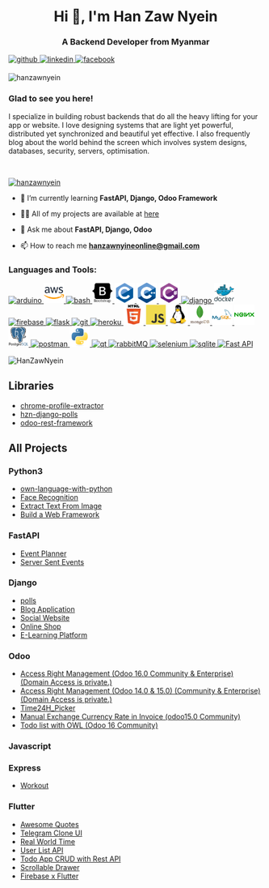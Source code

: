 <h1 align="center">Hi 👋, I'm Han Zaw Nyein</h1>
<h3 align="center">A Backend Developer from Myanmar</h3>

<a href="https://github.com/HanZawNyein" target="_blank">
<img src=https://img.shields.io/badge/github-%2324292e.svg?&style=for-the-badge&logo=github&logoColor=white alt=github style="margin-bottom: 5px;" />
</a>
<a href="https://linkedin.com/in/hanzawnyein" target="_blank">
<img src=https://img.shields.io/badge/linkedin-%231E77B5.svg?&style=for-the-badge&logo=linkedin&logoColor=white alt=linkedin style="margin-bottom: 5px;" />
</a>
<a href="https://www.facebook.com/hanzawnyeindev" target="_blank">
<img src=https://img.shields.io/badge/facebook-%232E87FB.svg?&style=for-the-badge&logo=facebook&logoColor=white alt=facebook style="margin-bottom: 5px;" />
</a>  


<p align="left"> <img src="https://komarev.com/ghpvc/?username=hanzawnyein&label=Profile%20views&color=0e75b6&style=flat" alt="hanzawnyein" /> </p>

### Glad to see you here!  
I specialize in building robust backends that do all the heavy lifting for your app or website. I love designing systems that are light yet powerful, distributed yet synchronized and beautiful yet effective. I also frequently blog about the world behind the screen which involves system designs, databases, security, servers, optimisation.  

<br/>  

<p align="left"> <a href="https://github.com/ryo-ma/github-profile-trophy"><img src="https://github-profile-trophy.vercel.app/?username=hanzawnyein" alt="hanzawnyein" /></a> </p>

- 🌱 I’m currently learning **FastAPI, Django, Odoo Framework**

- 👨‍💻 All of my projects are available at [here](https://github.com/HanZawNyein/HanZawNyein#libraries)

- 💬 Ask me about **FastAPI, Django, Odoo**

- 📫 How to reach me **hanzawnyineonline@gmail.com**
</p>

<h3 align="left">Languages and Tools:</h3>
<p align="left"> <a href="https://www.arduino.cc/" target="_blank" rel="noreferrer"> <img src="https://cdn.worldvectorlogo.com/logos/arduino-1.svg" alt="arduino" width="40" height="40"/> </a> <a href="https://aws.amazon.com" target="_blank" rel="noreferrer"> <img src="https://raw.githubusercontent.com/devicons/devicon/master/icons/amazonwebservices/amazonwebservices-original-wordmark.svg" alt="aws" width="40" height="40"/> </a> <a href="https://www.gnu.org/software/bash/" target="_blank" rel="noreferrer"> <img src="https://www.vectorlogo.zone/logos/gnu_bash/gnu_bash-icon.svg" alt="bash" width="40" height="40"/> </a> <a href="https://getbootstrap.com" target="_blank" rel="noreferrer"> <img src="https://raw.githubusercontent.com/devicons/devicon/master/icons/bootstrap/bootstrap-plain-wordmark.svg" alt="bootstrap" width="40" height="40"/> </a> <a href="https://www.cprogramming.com/" target="_blank" rel="noreferrer"> <img src="https://raw.githubusercontent.com/devicons/devicon/master/icons/c/c-original.svg" alt="c" width="40" height="40"/> </a> <a href="https://www.w3schools.com/cpp/" target="_blank" rel="noreferrer"> <img src="https://raw.githubusercontent.com/devicons/devicon/master/icons/cplusplus/cplusplus-original.svg" alt="cplusplus" width="40" height="40"/> </a> <a href="https://www.w3schools.com/cs/" target="_blank" rel="noreferrer"> <img src="https://raw.githubusercontent.com/devicons/devicon/master/icons/csharp/csharp-original.svg" alt="csharp" width="40" height="40"/> </a> <a href="https://www.djangoproject.com/" target="_blank" rel="noreferrer"> <img src="https://cdn.worldvectorlogo.com/logos/django.svg" alt="django" width="40" height="40"/> </a> <a href="https://www.docker.com/" target="_blank" rel="noreferrer"> <img src="https://raw.githubusercontent.com/devicons/devicon/master/icons/docker/docker-original-wordmark.svg" alt="docker" width="40" height="40"/> </a> <a href="https://firebase.google.com/" target="_blank" rel="noreferrer"> <img src="https://www.vectorlogo.zone/logos/firebase/firebase-icon.svg" alt="firebase" width="40" height="40"/> </a> <a href="https://flask.palletsprojects.com/" target="_blank" rel="noreferrer"> <img src="https://www.vectorlogo.zone/logos/pocoo_flask/pocoo_flask-icon.svg" alt="flask" width="40" height="40"/> </a> <a href="https://git-scm.com/" target="_blank" rel="noreferrer"> <img src="https://www.vectorlogo.zone/logos/git-scm/git-scm-icon.svg" alt="git" width="40" height="40"/> </a> <a href="https://heroku.com" target="_blank" rel="noreferrer"> <img src="https://www.vectorlogo.zone/logos/heroku/heroku-icon.svg" alt="heroku" width="40" height="40"/> </a> <a href="https://www.w3.org/html/" target="_blank" rel="noreferrer"> <img src="https://raw.githubusercontent.com/devicons/devicon/master/icons/html5/html5-original-wordmark.svg" alt="html5" width="40" height="40"/> </a> <a href="https://developer.mozilla.org/en-US/docs/Web/JavaScript" target="_blank" rel="noreferrer"> <img src="https://raw.githubusercontent.com/devicons/devicon/master/icons/javascript/javascript-original.svg" alt="javascript" width="40" height="40"/> </a> <a href="https://www.linux.org/" target="_blank" rel="noreferrer"> <img src="https://raw.githubusercontent.com/devicons/devicon/master/icons/linux/linux-original.svg" alt="linux" width="40" height="40"/> </a> <a href="https://www.mongodb.com/" target="_blank" rel="noreferrer"> <img src="https://raw.githubusercontent.com/devicons/devicon/master/icons/mongodb/mongodb-original-wordmark.svg" alt="mongodb" width="40" height="40"/> </a> <a href="https://www.mysql.com/" target="_blank" rel="noreferrer"> <img src="https://raw.githubusercontent.com/devicons/devicon/master/icons/mysql/mysql-original-wordmark.svg" alt="mysql" width="40" height="40"/> </a> <a href="https://www.nginx.com" target="_blank" rel="noreferrer"> <img src="https://raw.githubusercontent.com/devicons/devicon/master/icons/nginx/nginx-original.svg" alt="nginx" width="40" height="40"/> </a> <a href="https://www.postgresql.org" target="_blank" rel="noreferrer"> <img src="https://raw.githubusercontent.com/devicons/devicon/master/icons/postgresql/postgresql-original-wordmark.svg" alt="postgresql" width="40" height="40"/> </a> <a href="https://postman.com" target="_blank" rel="noreferrer"> <img src="https://www.vectorlogo.zone/logos/getpostman/getpostman-icon.svg" alt="postman" width="40" height="40"/> </a> <a href="https://www.python.org" target="_blank" rel="noreferrer"> <img src="https://raw.githubusercontent.com/devicons/devicon/master/icons/python/python-original.svg" alt="python" width="40" height="40"/> </a> <a href="https://www.qt.io/" target="_blank" rel="noreferrer"> <img src="https://upload.wikimedia.org/wikipedia/commons/0/0b/Qt_logo_2016.svg" alt="qt" width="40" height="40"/> </a> <a href="https://www.rabbitmq.com" target="_blank" rel="noreferrer"> <img src="https://www.vectorlogo.zone/logos/rabbitmq/rabbitmq-icon.svg" alt="rabbitMQ" width="40" height="40"/> </a> <a href="https://www.selenium.dev" target="_blank" rel="noreferrer"> <img src="https://raw.githubusercontent.com/detain/svg-logos/780f25886640cef088af994181646db2f6b1a3f8/svg/selenium-logo.svg" alt="selenium" width="40" height="40"/> </a> <a href="https://www.sqlite.org/" target="_blank" rel="noreferrer"> <img src="https://www.vectorlogo.zone/logos/sqlite/sqlite-icon.svg" alt="sqlite" width="40" height="40"/> </a><a href="https://fastapi.tiangolo.com/" target="_blank" rel="noreferrer"> <img src="https://fastapi.tiangolo.com/img/logo-margin/logo-teal.png" alt="Fast API" width="100"/> </a> </p>

<p><img align="center" src="https://github-readme-streak-stats.herokuapp.com/?user=HanZawNyein" alt="HanZawNyein" /></p>

  
  ## Libraries
  - <a href="https://pypi.org/project/chrome-profile-extractor/">chrome-profile-extractor</a>
  - <a href="https://pypi.org/project/hzn-django-polls/">hzn-django-polls</a>
  - <a href="https://pypi.org/project/odoo-rest-framework/">odoo-rest-framework</a>


  ## All Projects
  
  ### Python3
  - <a href="https://github.com/HanZawNyein/own-language-with-python">own-language-with-python</a>
  - <a href="https://github.com/HanZawNyein/face-recognition-python3.git">Face Recognition</a>
  - <a href="https://github.com/HanZawNyein/extract-text-from-image-python3">Extract Text From Image</a>
  - <a href="https://github.com/HanZawNyein/idea_code_academy_framework.git">Build a Web Framework</a>
  
  ### FastAPI
   - <a href="https://github.com/HanZawNyein/planner-fastapi.git">Event Planner</a>
   - <a href="https://github.com/HanZawNyein/sse-fastapi">Server Sent Events</a>
  
  ### Django
  - <a href="https://github.com/HanZawNyein/polls-django4.git">polls</a>
  - <a href="https://github.com/HanZawNyein/django4-blogapplication">Blog Application</a>
  - <a href="https://github.com/HanZawNyein/django4-SocialWebsite">Social Website</a>
  - <a href="https://github.com/HanZawNyein/django4-OnlineShop">Online Shop</a>
  - <a href="https://github.com/HanZawNyein/Django4-E-Learning-Platform">E-Learning Platform</a>
  
  ### Odoo
  - <a href="https://github.com/HanZawNyein/access_right_management_odoo16ce">Access Right Management (Odoo 16.0 Community & Enterprise) (Domain Access is private.)<a>
  - <a href="https://github.com/HanZawNyein/access_right_management_community">Access Right Management (Odoo 14.0 & 15.0) (Community & Enterprise) (Domain Access is private.)<a>
  - <a href="https://github.com/HanZawNyein/Time24H_Picker">Time24H_Picker</a>
  - <a href="https://github.com/HanZawNyein/manual_exchange_rate_odoo15c">Manual Exchange Currency Rate in Invoice (odoo15.0 Community)</a>
  - <a href="https://github.com/HanZawNyein/owl_todo_list_odoo16c.git">Todo list with OWL (Odoo 16 Community)</a>
    
  ### Javascript
  
  ### Express
  - <a href="https://github.com/HanZawNyein/workout-mern-stack.git">Workout</a>
  
  ### Flutter
  - <a href="https://github.com/HanZawNyein/awesome_quotes_flutter">Awesome Quotes</a>
  - <a href="https://github.com/HanZawNyein/telegam_clone.git">Telegram Clone UI </a>
  - <a href="https://github.com/HanZawNyein/real_world_time_app_flutter">Real World Time </a>
  - <a href="https://github.com/HanZawNyein/user_list_api_flutter">User List API</a>
  - <a href="https://github.com/HanZawNyein/todo_app_curd_flutter">Todo App CRUD with Rest API </a>
  - <a href="https://github.com/HanZawNyein/scrollable_drawer_flutter">Scrollable Drawer</a>
  - <a href="https://github.com/HanZawNyein/firebase_setup_tutorial">Firebase x Flutter </a>


